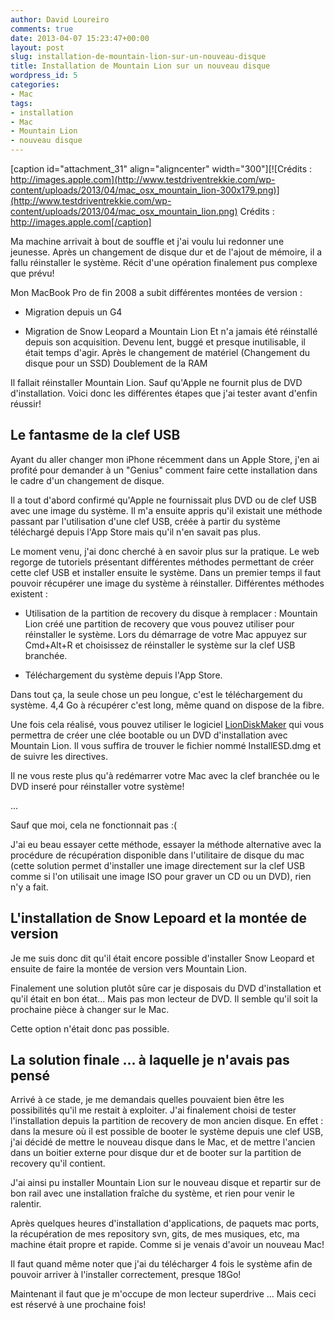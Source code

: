 ```yaml
---
author: David Loureiro
comments: true
date: 2013-04-07 15:23:47+00:00
layout: post
slug: installation-de-mountain-lion-sur-un-nouveau-disque
title: Installation de Mountain Lion sur un nouveau disque
wordpress_id: 5
categories:
- Mac
tags:
- installation
- Mac
- Mountain Lion
- nouveau disque
---
```




[caption id="attachment_31" align="aligncenter" width="300"][![Crédits : http://images.apple.com](http://www.testdriventrekkie.com/wp-content/uploads/2013/04/mac_osx_mountain_lion-300x179.png)](http://www.testdriventrekkie.com/wp-content/uploads/2013/04/mac_osx_mountain_lion.png) Crédits : http://images.apple.com[/caption]

Ma machine arrivait à bout de souffle et j'ai voulu lui redonner une jeunesse. Après un changement de disque dur et de l'ajout de mémoire, il a fallu réinstaller le système. Récit d'une opération finalement pus complexe que prévu! <!-- more -->

Mon MacBook Pro de fin 2008 a subit différentes montées de version :



	
  * Migration depuis un G4

	
  * Migration de Snow Leopard a Mountain Lion Et n'a jamais été réinstallé depuis son acquisition. Devenu lent, buggé et presque inutilisable, il était temps d'agir. Après le changement de matériel (Changement du disque pour un SSD) Doublement de la RAM


Il fallait réinstaller Mountain Lion. Sauf qu'Apple ne fournit plus de DVD d'installation. Voici donc les différentes étapes que j'ai tester avant d'enfin réussir!


## Le fantasme de la clef USB


Ayant du aller changer mon iPhone récemment dans un Apple Store, j'en ai profité pour demander à un "Genius" comment faire cette installation dans le cadre d'un changement de disque.

Il a tout d'abord confirmé qu'Apple ne fournissait plus DVD ou de clef USB avec une image du système. Il m'a ensuite appris qu'il existait une méthode passant par l'utilisation d'une clef USB, créée à partir du système téléchargé depuis l'App Store mais qu'il n'en savait pas plus.

Le moment venu, j'ai donc cherché à en savoir plus sur la pratique. Le web regorge de tutoriels présentant différentes méthodes permettant de créer cette clef USB et installer ensuite le système. Dans un premier temps il faut pouvoir récupérer une image du système à réinstaller. Différentes méthodes existent :



	
  * Utilisation de la partition de recovery du disque à remplacer : Mountain Lion créé une partition de recovery que vous pouvez utiliser pour réinstaller le système. Lors du démarrage de votre Mac appuyez sur Cmd+Alt+R et choisissez de réinstaller le système sur la clef USB branchée.

	
  * Téléchargement du système depuis l'App Store.


Dans tout ça, la seule chose un peu longue, c'est le téléchargement du système. 4,4 Go à récupérer c'est long, même quand on dispose de la fibre.

Une fois cela réalisé, vous pouvez utiliser le logiciel [LionDiskMaker](http://liondiskmaker.com/?lang=fr) qui vous permettra de créer une clée bootable ou un DVD d'installation avec Mountain Lion. Il vous suffira de trouver le fichier nommé InstallESD.dmg et de suivre les directives.

Il ne vous reste plus qu'à redémarrer votre Mac avec la clef branchée ou le DVD inseré pour réinstaller votre système!



...





Sauf que moi, cela ne fonctionnait pas :(

J'ai eu beau essayer cette méthode, essayer la méthode alternative avec la procédure de récupération disponible dans l'utilitaire de disque du mac (cette solution permet d'installer une image directement sur la clef USB comme si l'on utilisait une image ISO pour graver un CD ou un DVD), rien n'y a fait.


## L'installation de Snow Lepoard et la montée de version


Je me suis donc dit qu'il était encore possible d'installer Snow Leopard et ensuite de faire la montée de version vers Mountain Lion.

Finalement une solution plutôt sûre car je disposais du DVD d'installation et qu'il était en bon état... Mais pas mon lecteur de DVD. Il semble qu'il soit la prochaine pièce à changer sur le Mac.

Cette option n'était donc pas possible.


## La solution finale ... à laquelle je n'avais pas pensé


Arrivé à ce stade, je me demandais quelles pouvaient bien être les possibilités qu'il me restait à exploiter. J'ai finalement choisi de tester l'installation depuis la partition de recovery de mon ancien disque. En effet : dans la mesure où il est possible de booter le système depuis une clef USB, j'ai décidé de mettre le nouveau disque dans le Mac, et de mettre l'ancien dans un boitier externe pour disque dur et de booter sur la partition de recovery qu'il contient.

J'ai ainsi pu installer Mountain Lion sur le nouveau disque et repartir sur de bon rail avec une installation fraîche du système, et rien pour venir le ralentir.

Après quelques heures d'installation d'applications, de paquets mac ports, la récupération de mes repository svn, gits, de mes musiques, etc, ma machine était propre et rapide. Comme si je venais d'avoir un nouveau Mac!

Il faut quand même noter que j'ai du télécharger 4 fois le système afin de pouvoir arriver à l'installer correctement, presque 18Go!

Maintenant il faut que je m'occupe de mon lecteur superdrive ... Mais ceci est réservé à une prochaine fois!
